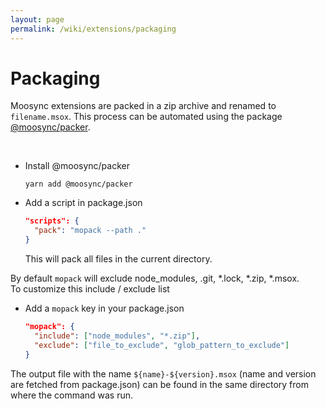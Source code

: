 ```yaml
---
layout: page
permalink: /wiki/extensions/packaging
---
```


# Packaging

Moosync extensions are packed in a zip archive and renamed to ```filename.msox```. This process can be automated using the package [@moosync/packer](https://www.npmjs.com/package/@moosync/packer).  

<br />

- Install @moosync/packer
  ```shell 
  yarn add @moosync/packer
  ```

- Add a script in package.json
  ```json
  "scripts": {
    "pack": "mopack --path ."
  }
  ```

  This will pack all files in the current directory.

By default ```mopack``` will exclude node_modules, .git, *.lock, *.zip, *.msox.  
To customize this include / exclude list

- Add a ```mopack``` key in your package.json
  ```json
  "mopack": {
    "include": ["node_modules", "*.zip"],
    "exclude": ["file_to_exclude", "glob_pattern_to_exclude"]
  }
  ```

The output file with the name ```${name}-${version}.msox``` (name and version are fetched from package.json) can be found in the same directory from where the command was run.
